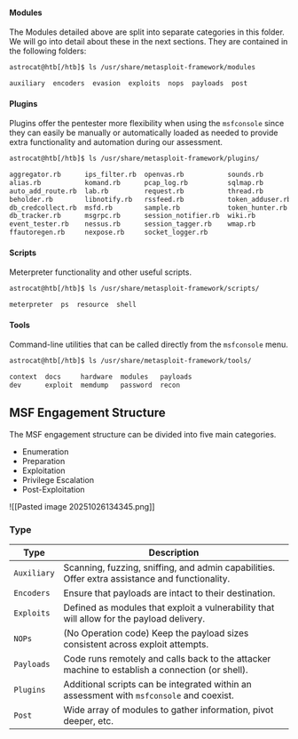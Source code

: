 #### Modules

The Modules detailed above are split into separate categories in this folder. We will go into detail about these in the next sections. They are contained in the following folders:
```bash
astrocat@htb[/htb]$ ls /usr/share/metasploit-framework/modules

auxiliary  encoders  evasion  exploits  nops  payloads  post
```
#### Plugins

Plugins offer the pentester more flexibility when using the `msfconsole` since they can easily be manually or automatically loaded as needed to provide extra functionality and automation during our assessment.
```bash
astrocat@htb[/htb]$ ls /usr/share/metasploit-framework/plugins/

aggregator.rb      ips_filter.rb  openvas.rb           sounds.rb
alias.rb           komand.rb      pcap_log.rb          sqlmap.rb
auto_add_route.rb  lab.rb         request.rb           thread.rb
beholder.rb        libnotify.rb   rssfeed.rb           token_adduser.rb
db_credcollect.rb  msfd.rb        sample.rb            token_hunter.rb
db_tracker.rb      msgrpc.rb      session_notifier.rb  wiki.rb
event_tester.rb    nessus.rb      session_tagger.rb    wmap.rb
ffautoregen.rb     nexpose.rb     socket_logger.rb
```
#### Scripts

Meterpreter functionality and other useful scripts.
```bash
astrocat@htb[/htb]$ ls /usr/share/metasploit-framework/scripts/

meterpreter  ps  resource  shell
```
#### Tools

Command-line utilities that can be called directly from the `msfconsole` menu.
```bash
astrocat@htb[/htb]$ ls /usr/share/metasploit-framework/tools/

context  docs     hardware  modules   payloads
dev      exploit  memdump   password  recon
```

## MSF Engagement Structure

The MSF engagement structure can be divided into five main categories.

- Enumeration
- Preparation
- Exploitation
- Privilege Escalation
- Post-Exploitation

![[Pasted image 20251026134345.png]]

### Type
|**Type**|**Description**|
|---|---|
|`Auxiliary`|Scanning, fuzzing, sniffing, and admin capabilities. Offer extra assistance and functionality.|
|`Encoders`|Ensure that payloads are intact to their destination.|
|`Exploits`|Defined as modules that exploit a vulnerability that will allow for the payload delivery.|
|`NOPs`|(No Operation code) Keep the payload sizes consistent across exploit attempts.|
|`Payloads`|Code runs remotely and calls back to the attacker machine to establish a connection (or shell).|
|`Plugins`|Additional scripts can be integrated within an assessment with `msfconsole` and coexist.|
|`Post`|Wide array of modules to gather information, pivot deeper, etc.|